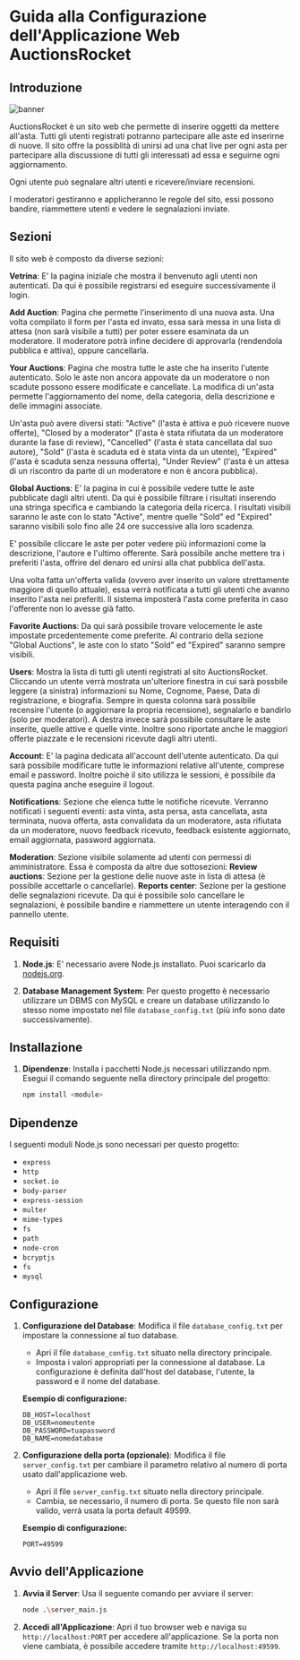 # Guida alla Configurazione dell'Applicazione Web AuctionsRocket

## Introduzione

![banner](https://github.com/user-attachments/assets/262ac341-7fc1-4b38-8278-dc2de61506b7)

AuctionsRocket è un sito web che permette di inserire oggetti da mettere all'asta. Tutti gli utenti registrati potranno partecipare alle aste ed inserirne di nuove. Il sito offre la possiblità di unirsi ad una chat live per ogni asta per partecipare alla discussione di tutti gli interessati ad essa e seguirne ogni aggiornamento.

Ogni utente può segnalare altri utenti e ricevere/inviare recensioni.

I moderatori gestiranno e applicheranno le regole del sito, essi possono bandire, riammettere utenti e vedere le segnalazioni inviate.

## Sezioni

Il sito web è composto da diverse sezioni:

**Vetrina**: E' la pagina iniziale che mostra il benvenuto agli utenti non autenticati. Da qui è possibile registrarsi ed eseguire successivamente il login.

**Add Auction**: Pagina che permette l'inserimento di una nuova asta. Una volta compilato il form per l'asta ed invato, essa sarà messa in una lista di attesa (non sarà visibile a tutti) per poter essere esaminata da un moderatore. Il moderatore potrà infine decidere di approvarla (rendendola pubblica e attiva), oppure cancellarla.

**Your Auctions**: Pagina che mostra tutte le aste che ha inserito l'utente autenticato.
Solo le aste non ancora appovate da un moderatore o non scadute possono essere modificate e cancellate. La modifica di un'asta permette l'aggiornamento del nome, della categoria, della descrizione e delle immagini associate.

Un'asta può avere diversi stati: "Active" (l'asta è attiva e può ricevere nuove offerte), "Closed by a moderator" (l'asta è stata rifiutata da un moderatore durante la fase di review), "Cancelled" (l'asta è stata cancellata dal suo autore), "Sold" (l'asta è scaduta ed è stata vinta da un utente), "Expired" (l'asta è scaduta senza nessuna offerta), "Under Review" (l'asta è un attesa di un riscontro da parte di un moderatore e non è ancora pubblica).

**Global Auctions**: E' la pagina in cui è possibile vedere tutte le aste pubblicate dagli altri utenti. Da qui è possibile filtrare i risultati inserendo una stringa specifica e cambiando la categoria della ricerca.
I risultati visibili saranno le aste con lo stato "Active", mentre quelle "Sold" ed "Expired" saranno visibili solo fino alle 24 ore successive alla loro scadenza.

E' possibile cliccare le aste per poter vedere più informazioni come la descrizione, l'autore e l'ultimo offerente. Sarà possibile anche mettere tra i preferiti l'asta, offrire del denaro ed unirsi alla chat pubblica dell'asta.

Una volta fatta un'offerta valida (ovvero aver inserito un valore strettamente maggiore di quello attuale), essa verrà notificata a tutti gli utenti che avanno inserito l'asta nei preferiti. Il sistema imposterà l'asta come preferita in caso l'offerente non lo avesse già fatto.

**Favorite Auctions**: Da qui sarà possibile trovare velocemente le aste impostate prcedentemente come preferite. Al contrario della sezione "Global Auctions", le aste con lo stato "Sold" ed "Expired" saranno sempre visibili.

**Users**: Mostra la lista di tutti gli utenti registrati al sito AuctionsRocket. Cliccando un utente verrà mostrata un'ulteriore finestra in cui sarà possbile leggere (a sinistra) informazioni su Nome, Cognome, Paese, Data di registrazione, e biografia. Sempre in questa colonna sarà possibile recensire l'utente (o aggiornare la propria recensione), segnalarlo e bandirlo (solo per moderatori). A destra invece sarà possibile consultare le aste inserite, quelle attive e quelle vinte. Inoltre sono riportate anche le maggiori offerte piazzate e le recensioni ricevute dagli altri utenti.

**Account**: E' la pagina dedicata all'account dell'utente autenticato. Da qui sarà possibile modificare tutte le informazioni relative all'utente, comprese email e password.
Inoltre poichè il sito utilizza le sessioni, è possibile da questa pagina anche eseguire il logout.

**Notifications**: Sezione che elenca tutte le notifiche ricevute. Verranno notificati i seguenti eventi: asta vinta, asta persa, asta cancellata, asta terminata, nuova offerta, asta convalidata da un moderatore, asta rifiutata da un moderatore, nuovo feedback ricevuto, feedback esistente aggiornato, email aggiornata, password aggiornata.

**Moderation**: Sezione visibile solamente ad utenti con permessi di amministratore. Essa è composta da altre due sottosezioni: 
**Review auctions**: Sezione per la gestione delle nuove aste in lista di attesa (è possibile accettarle o cancellarle).
**Reports center**: Sezione per la gestione delle segnalazioni ricevute. Da qui è possibile solo cancellare le segnalazioni, è possibile bandire e riammettere un utente interagendo con il pannello utente.

## Requisiti

1. **Node.js**: E' necessario avere Node.js installato. Puoi scaricarlo da [nodejs.org](https://nodejs.org/).

2. **Database Management System**: Per questo progetto è necessario utilizzare un DBMS con MySQL e creare un database utilizzando lo stesso nome impostato nel file `database_config.txt` (più info sono date successivamente).

## Installazione

1. **Dipendenze**: Installa i pacchetti Node.js necessari utilizzando npm. Esegui il comando seguente nella directory principale del progetto:

    ```bash
    npm install <module>
    ```

## Dipendenze

I seguenti moduli Node.js sono necessari per questo progetto:

- `express`
- `http`
- `socket.io`
- `body-parser`
- `express-session`
- `multer`
- `mime-types`
- `fs`
- `path`
- `node-cron`
- `bcryptjs`
- `fs`
- `mysql`

## Configurazione

1. **Configurazione del Database**: Modifica il file `database_config.txt` per impostare la connessione al tuo database.

    - Apri il file `database_config.txt` situato nella directory principale.
    - Imposta i valori appropriati per la connessione al database. La configurazione è definita dall'host del database, l'utente, la password e il nome del database.

    **Esempio di configurazione:**

    ```
    DB_HOST=localhost
    DB_USER=nomeutente
    DB_PASSWORD=tuapassword
    DB_NAME=nomedatabase
    ```

2. **Configurazione della porta (opzionale)**: Modifica il file `server_config.txt` per cambiare il parametro relativo al numero di porta usato dall'applicazione web.

    - Apri il file `server_config.txt` situato nella directory principale.
    - Cambia, se necessario, il numero di porta. Se questo file non sarà valido, verrà usata la porta default 49599.

    **Esempio di configurazione:**

    ```
    PORT=49599
    ```

## Avvio dell'Applicazione

1. **Avvia il Server**: Usa il seguente comando per avviare il server:

    ```bash
    node .\server_main.js
    ```

2. **Accedi all'Applicazione**: Apri il tuo browser web e naviga su `http://localhost:PORT` per accedere all'applicazione. Se la porta non viene cambiata, è possibile accedere tramite `http://localhost:49599`.


